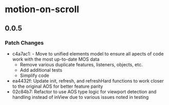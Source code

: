 # motion-on-scroll

## 0.0.5

### Patch Changes

- c4a7ac1: - Move to unified elements model to ensure all apects of code work with the most up-to-date MOS data
  - Remove various duplicate features, listeners, objects, etc.
  - Add additional tests
  - Simplify code
- ea4432f: Update init, refresh, and refreshHard functions to work closer to the original AOS for better feature parity
- 02c84b7: Refactor to use AOS type logic for viewport detection and handling instead of inView due to various issues noted in testing
